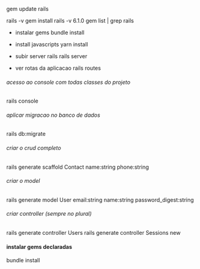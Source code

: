 gem update rails

rails -v
gem install rails -v 6.1.0
gem list | grep rails


- instalar gems
bundle install

- install javascripts
yarn install

- subir server rails
rails server

- ver rotas da aplicacao
rails routes

###### acesso ao console com todas classes do projeto
rails console

###### aplicar migracao no banco de dados
rails db:migrate

###### criar o crud completo
rails generate scaffold Contact name:string phone:string

###### criar o model
rails generate model User email:string name:string password_digest:string

###### criar controller (sempre no plural)
rails generate controller Users
rails generate controller Sessions new

#### instalar gems declaradas
bundle install



